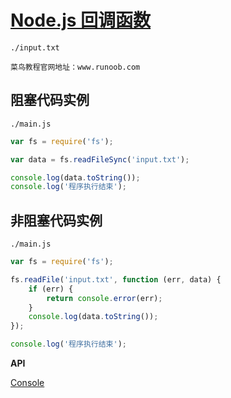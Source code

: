 # [Node.js 回调函数](http://www.runoob.com/nodejs/nodejs-callback.html)

`./input.txt`
```
菜鸟教程官网地址：www.runoob.com
```

## 阻塞代码实例

`./main.js`
```javascript
var fs = require('fs');

var data = fs.readFileSync('input.txt');

console.log(data.toString());
console.log('程序执行结束');
```

## 非阻塞代码实例

`./main.js`
```javascript
var fs = require('fs');

fs.readFile('input.txt', function (err, data) {
    if (err) {
        return console.error(err);
    }
    console.log(data.toString());
});

console.log('程序执行结束');
```

**API**

[Console](https://nodejs.org/api/console.html)